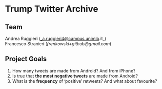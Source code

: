 # Trump Twitter Archive

## Team
Andrea Ruggieri (_a.ruggieri4@campus.unimib.it_)  
Francesco Stranieri (_frenkowski+github@gmail.com_)

## Project Goals
1. How many tweets are made from Android? And from iPhone?
2. Is true that **the most negative tweets** are made from Android?
3. What is the **frequency** of ‘positive’ retweets? And what about favourite?
